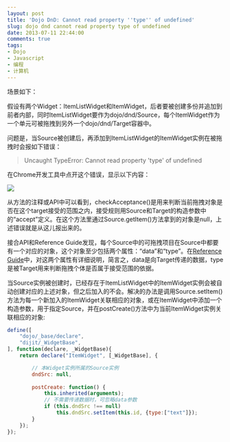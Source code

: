```yaml
---
layout: post
title: 'Dojo DnD: Cannot read property ''type'' of undefined'
slug: dojo dnd cannot read property type of undefined
date: 2013-07-11 22:44:00
comments: true
tags:
- Dojo
- Javascript
- 编程
- 计算机
---
```

场景如下：

假设有两个Widget：ItemListWidget和ItemWidget，后者要被创建多份并追加到前者内部，同时ItemListWidget要作为dojo/dnd/Source，每个ItemWidget作为一个单元可被拖拽到另外一个dojo/dnd/Target容器中。

问题是，当Source被创建后，再添加到ItemListWidget的ItemWidget实例在被拖拽时会报如下错误：

> Uncaught TypeError: Cannot read property 'type' of undefined

在Chrome开发工具中点开这个错误，显示以下内容：

![](http://pic.yupoo.com/leninlee/D0dD4euT/cULuA.png)

从方法的注释或API中可以看到，checkAcceptance()是用来判断当前拖拽对象是否在这个target接受的范围之内，接受规则用Source和Target的构造参数中的“accept”定义。在这个方法里通过Source.getItem()方法拿到的对象是null，上述错误就是从这儿报出来的。

接合API和Reference Guide发现，每个Source中的可拖拽项目在Source中都要有一个对应的对象，这个对象至少包括两个属性：“data”和“type”。在[Reference Guide](http://dojotoolkit.org/reference-guide/1.9/dojo/dnd.html)中，对这两个属性有详细说明，简言之，data是向Target传递的数据，type是被Target用来判断拖拽个体是否属于接受范围的依据。

当Source实例被创建时，已经存在于ItemListWidget中的ItemWidget实例会被自动创建对应的上述对象，但之后加入的不会。解决的办法是调用Source.setItem()方法为每一个新加入的ItemWidget关联相应的对象，或在ItemWidget中添加一个构造参数，用于指定Source，并在postCreate()方法中为当前ItemWidget实例关联相应的对象:

```javascript
define([
    "dojo/_base/declare",
    "dijit/_WidgetBase",
], function(declare, _WidgetBase){
    return declare("ItemWidget", [_WidgetBase], {

        // 本Widget实例所属的Source实例
        dndSrc: null,
        
        postCreate: function() {
            this.inherited(arguments);
            // 不需要传递数据时，可忽略data参数
            if (this.dndSrc !== null)
                this.dndSrc.setItem(this.id, {type:["text"]});
        }
    });
});
```
